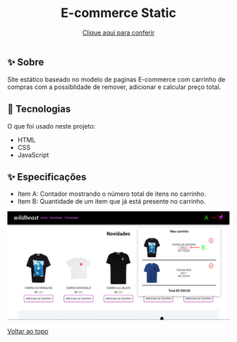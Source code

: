 <div align="center">
<h1 align="center">E-commerce Static</h1>
<a href="https://kiq17.github.io/ecommerce-static/">Clique aqui para conferir</a>
</div>


<br>

## :sparkles: Sobre ##

Site estático baseado no modelo de paginas E-commerce com carrinho de compras com a possiblidade de remover, adicionar e calcular preço total.

## :rocket: Tecnologias ##

O que foi usado neste projeto:

- HTML
- CSS
- JavaScript

## :sparkles: Especificações ##

- Item A: Contador mostrando o número total de itens no carrinho.
- Item B: Quantidade de um item que já está presente no carrinho.

<img alt="Demonstração carrinho de compras" src="https://github.com/kiq17/ecommerce-static/blob/main/img/Frame%202.png">

<a href="#top">Voltar ao topo</a>
